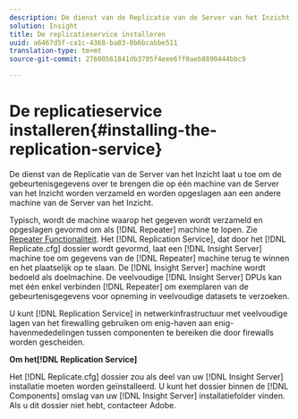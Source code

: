 ```yaml
---
description: De dienst van de Replicatie van de Server van het Inzicht laat u toe om de gebeurtenisgegevens over te brengen die op één machine van de Server van het Inzicht worden verzameld en worden opgeslagen aan een andere machine van de Server van het Inzicht.
solution: Insight
title: De replicatieservice installeren
uuid: a6467d5f-ca1c-4368-ba83-0b6bcabbe511
translation-type: tm+mt
source-git-commit: 27600561841db3705f4eee6ff0aeb8890444bbc9

---
```



# De replicatieservice installeren{#installing-the-replication-service}

De dienst van de Replicatie van de Server van het Inzicht laat u toe om de gebeurtenisgegevens over te brengen die op één machine van de Server van het Inzicht worden verzameld en worden opgeslagen aan een andere machine van de Server van het Inzicht.

Typisch, wordt de machine waarop het gegeven wordt verzameld en opgeslagen gevormd om als [!DNL Repeater] machine te lopen. Zie [Repeater Functionaliteit](../../../home/c-inst-svr/c-rptr-fntly/c-rptr-fntly.md). Het [!DNL Replication Service], dat door het [!DNL Replicate.cfg] dossier wordt gevormd, laat een [!DNL Insight Server] machine toe om gegevens van de [!DNL Repeater] machine terug te winnen en het plaatselijk op te slaan. De [!DNL Insight Server] machine wordt bedoeld als doelmachine. De veelvoudige [!DNL Insight Server] DPUs kan met één enkel verbinden [!DNL Repeater] om exemplaren van de gebeurtenisgegevens voor opneming in veelvoudige datasets te verzoeken.

U kunt [!DNL Replication Service] in netwerkinfrastructuur met veelvoudige lagen van het firewalling gebruiken om enig-haven aan enig-havenmededelingen tussen componenten te bereiken die door firewalls worden gescheiden.

**Om het[!DNL Replication Service]**

Het [!DNL Replicate.cfg] dossier zou als deel van uw [!DNL Insight Server] installatie moeten worden geïnstalleerd. U kunt het dossier binnen de [!DNL Components] omslag van uw [!DNL Insight Server] installatiefolder vinden. Als u dit dossier niet hebt, contacteer Adobe.
